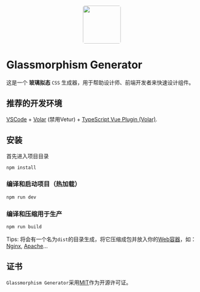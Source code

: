 

<div align="center">
  <a href="https://glassmorphism.art/">
    <img src="https://glassmorphism.art/logo.png" style="width: 100px; border-radius: 5px" />
  </a>
</div>



# Glassmorphism Generator

这是一个 **玻璃拟态** `CSS` 生成器，用于帮助设计师、前端开发者来快速设计组件。



## 推荐的开发环境

[VSCode](https://code.visualstudio.com/) + [Volar](https://marketplace.visualstudio.com/items?itemName=Vue.volar) (禁用Vetur) + [TypeScript Vue Plugin (Volar)](https://marketplace.visualstudio.com/items?itemName=Vue.vscode-typescript-vue-plugin).



## 安装

首先进入项目目录

```sh
npm install
```

### 编译和启动项目（热加载）

```sh
npm run dev
```

### 编译和压缩用于生产

```sh
npm run build
```

Tips: 将会有一个名为`dist`的目录生成，将它压缩成包并放入你的[Web容器](https://zh.wikipedia.org/wiki/Web%E5%AE%B9%E5%99%A8)，如： [Nginx](http://nginx.org/), [Apache](https://www.apache.org/)...



## 证书

`Glassmorphism Generator`采用[MIT](https://github.com/ZenkieBear/glassmorphism/blob/main/LICENSE)作为开源许可证。
